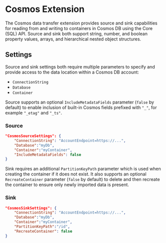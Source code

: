 # Cosmos Extension

The Cosmos data transfer extension provides source and sink capabilities for reading from and writing to containers in Cosmos DB using the Core (SQL) API. Source and sink both support string, number, and boolean property values, arrays, and hierarchical nested object structures.

## Settings

Source and sink settings both require multiple parameters to specify and provide access to the data location within a Cosmos DB account: 
- `ConnectionString`
- `Database`
- `Container`

Source supports an optional `IncludeMetadataFields` parameter (`false` by default) to enable inclusion of built-in Cosmos fields prefixed with `"_"`, for example `"_etag"` and `"_ts"`.

### Source

```json
"CosmosSourceSettings": {
    "ConnectionString": "AccountEndpoint=https://...",
    "Database":"myDb",
    "Container":"myContainer",
    "IncludeMetadataFields": false
}
```

Sink requires an additional `PartitionKeyPath` parameter which is used when creating the container if it does not exist. It also supports an optional `RecreateContainer` parameter (`false` by default) to delete and then recreate the container to ensure only newly imported data is present.

### Sink

```json
"CosmosSinkSettings": {
    "ConnectionString": "AccountEndpoint=https://...",
    "Database":"myDb",
    "Container":"myContainer",
    "PartitionKeyPath":"/id",
    "RecreateContainer": false
}
```
